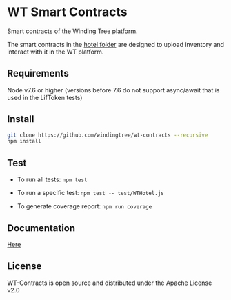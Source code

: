 # WT Smart Contracts

Smart contracts of the Winding Tree platform.

The smart contracts in the [hotel folder](https://github.com/windingtree/wt-contracts/tree/master/contracts/hotel) are designed to upload inventory and interact with it in the WT platform.

## Requirements

Node v7.6 or higher (versions before 7.6 do not support async/await that is used in the LifToken tests)

## Install

```sh
git clone https://github.com/windingtree/wt-contracts --recursive
npm install
```

## Test

* To run all tests: `npm test`

* To run a specific test: `npm test -- test/WTHotel.js`

* To generate coverage report: `npm run coverage`

## Documentation

[Here](https://github.com/windingtree/wt-contracts/tree/master/docs)

## License

WT-Contracts is open source and distributed under the Apache License v2.0


